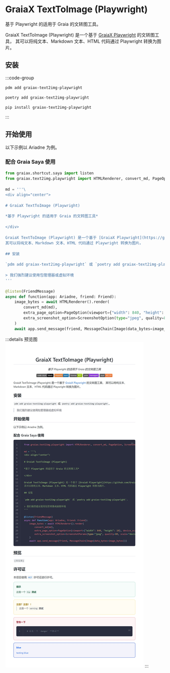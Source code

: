# GraiaX TextToImage (Playwright)

基于 Playwright 的适用于 Graia 的文转图工具。

<project-info
    name="graiax-text2img-playwright"
    license="MIT"
    version="v0.3.0"
    author="BlueGlassBlock、Red_lnn"
    repoUser="GraiaCommunity"
    repoName="graiax-text2img-playwright"
/>

GraiaX TextToImage (Playwright) 是一个基于 [GraiaX Playwright](https://github.com/GraiaCommunity/graiax-playwright) 的文转图工具，
其可以将纯文本、Markdown 文本、HTML 代码通过 Playwright 转换为图片。

## 安装

:::code-group

```sh [PDM]
pdm add graiax-text2img-playwright
```

```sh [Poetry]
poetry add graiax-text2img-playwright
```

```sh [PIP]
pip install graiax-text2img-playwright
```

:::

## 开始使用

以下示例以 Ariadne 为例。

### 配合 Graia Saya 使用

```python
from graiax.shortcut.saya import listen
from graiax.text2img.playwright import HTMLRenderer, convert_md, PageOption, ScreenshotOption

md = '''\
<div align="center">

# GraiaX TextToImage (Playwright)

*基于 Playwright 的适用于 Graia 的文转图工具*

</div>

GraiaX TextToImage (Playwright) 是一个基于 [GraiaX Playwright](https://github.com/GraiaCommunity/graiax-playwright) 的文转图工具，
其可以将纯文本、Markdown 文本、HTML 代码通过 Playwright 转换为图片。

## 安装

`pdm add graiax-text2img-playwright` 或 `poetry add graiax-text2img-playwright`。

> 我们强烈建议使用包管理器或虚拟环境
'''

@listen(FriendMessage)
async def function(app: Ariadne, friend: Friend):
    image_bytes = await HTMLRenderer().render(
        convert_md(md),
        extra_page_option=PageOption(viewport={"width": 840, "height": 10}, device_scale_factor=1.5),
        extra_screenshot_option=ScreenshotOption(type="jpeg", quality=80, scale="device"),
    )
    await app.send_message(friend, MessageChain(Image(data_bytes=image_bytes)))
```

:::details 预览图
![preview](https://raw.githubusercontent.com/GraiaCommunity/graiax-text2img-playwright/master/preview.jpg)
:::
